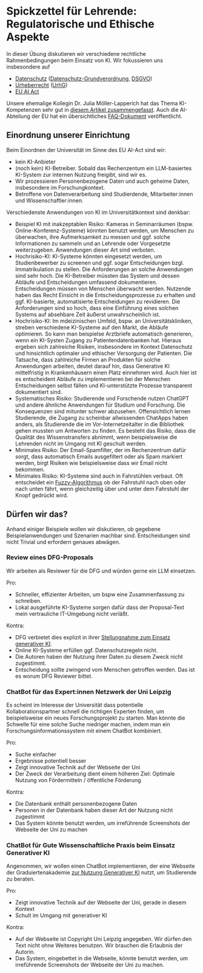 # Spickzettel für Lehrende: Regulatorische und Ethische Aspekte

In dieser Übung diskutieren wir verschiedene rechtliche Rahmenbedingungen beim Einsatz von KI. Wir fokussieren uns insbesondere auf
* [Datenschutz](https://de.wikipedia.org/wiki/Datenschutz) ([Datenschutz-Grundverordnung](https://de.wikipedia.org/wiki/Datenschutz-Grundverordnung), [DSGVO](https://dejure.org/gesetze/DSGVO))
* [Urheberrecht](https://de.wikipedia.org/wiki/Urheberrecht) ([UrhG](https://www.gesetze-im-internet.de/urhg/))
* [EU AI Act](https://eur-lex.europa.eu/legal-content/EN/TXT/HTML/?uri=OJ:L_202401689)

Unsere ehemalige Kollegin Dr. Julia Möller-Lapperich hat das Thema KI-Kompetenzen sehr gut in [diesem Artikel zusammengefasst](https://www.nomos.de/wp-content/uploads/2025/04/Aufsatz_NJ_2025_05.pdf). 
Auch die AI-Abteilung der EU hat ein übersichtliches [FAQ-Dokument](https://digital-strategy.ec.europa.eu/en/library/living-repository-foster-learning-and-exchange-ai-literacy) veröffentlicht.

## Einordnung unserer Einrichtung

Beim Einordnen der Universität im Sinne des EU AI-Act sind wir:
* kein KI-Anbieter
* (noch kein) KI-Betreiber. Sobald das Rechenzentum ein LLM-basiertes KI-System zur internen Nutzung freigibt, sind wir es.
* Wir prozessieren Personenbezogene Daten und auch geheime Daten, insbesondere im Forschungkontext.
* Betroffene von Datenverarbeitung sind Studierdende, Mitarbeiter:innen und Wissenschaftler:innen.

Verschiedenste Anwendungen von KI im Universitätkontext sind denkbar:
* Beispiel KI mit inakzeptablen Risiko: Kameras in Seminarräumen (bspw. Online-Konferenz-Systeme) könnten benutzt werden, um Menschen zu überwachen, ihre Aufmerksamkeit zu messen und ggf. solche Informationen zu sammeln und an Lehrende oder Vorgesetzte weiterzugeben. Anwendungen dieser Art sind verboten.
* Hochrisiko-KI: KI-Systeme könnten eingesetzt werden, um Studienbewerber zu screenen und ggf. sogar Entscheidungen bzgl. Immatrikulation zu stellen. Die Anforderungen an solche Anwendungen sind sehr hoch. Die KI-Betreiber müssten das System und dessen Abläufe und Entscheidungen umfassend dokumentieren. Entscheidungen müssen von Menschen überwacht werden. Nutzende haben das Recht Einsicht in die Entscheidungsprozesse zu erhalten und ggf. KI-basierte, automatisierte Entscheidungen zu revidieren. Die Anforderungen sind so hoch, dass eine Einführung eines solchen Systems auf absehbare Zeit äußerst unwahrscheinlich ist.
* Hochrisiko-KI: Im mdeizinischen Umfeld, bspw. an Universitätskliniken, streben verschiedene KI-Systeme auf den Markt, die Abläufe optimieren. So kann man beispielse Arztbriefe automatisch generieren, wenn ein KI-Systen Zugang zu Patientendatenbanken hat. Hieraus ergeben sich zahlreiche Risiken, insbesondere im Kontext Datenschutz und hinsichtlich optimaler und ethischer Versorgung der Patienten. Die Tatsache, dass zahlreiche Firmen an Produkten für solche Anwendungen arbeiten, deutet darauf hin, dass Generative KI mittelfristig in Krankenhäusern einen Platz einnehmen wird. Auch hier ist es entscheident Abläufe zu implementieren bei der Menschen Entscheidungen selbst fällen und KI-unterstützte Prozesse transparent dokumentiert sind.
* Systematisches Risiko: Studierende und Forschende nutzen ChatGPT und andere ähnliche Anwendungen für Studium und Forschung. Die Konsequenzen sind mitunter schwer abzusehen. Offensichtlich lernen Studierende, die Zugang zu scheinbar allwissenden ChatApps haben anders, als Studierende die im Vor-Internetzeitalter in die Bibliothek gehen mussten um Antworten zu finden. Es besteht das Risiko, dass die Qualität des Wissenstransfers abnimmt, wenn beispielsweise die Lehrenden nicht im Umgang mit KI geschult werden.
* Minimales Risiko: Der Email-Spamfilter, der im Rechenzentrum dafür sorgt, dass automatisch Emails ausgefiltert oder als Spam markiert werden, birgt Risiken wie beispielsweise dass wir Email nicht bekommen. 
* Minimales Risiko: KI-Systeme sind auch in Fahrstühlen verbaut. Oft entscheidet ein [Fuzzy-Algorithmus](https://de.wikipedia.org/wiki/Fuzzylogik) ob der Fahrstuhl nach oben oder nach unten fährt, wenn gleichzeitig über und unter dem Fahrstuhl der Knopf gedrückt wird.

## Dürfen wir das?

Anhand einiger Beispiele wollen wir diskutieren, ob gegebene Beispielanwendungen und Szenarien machbar sind. Entscheidungen sind nicht Trivial und erfordern genaues abwägen.

### Review eines DFG-Proposals

Wir arbeiten als Reviewer für die DFG und würden gerne ein LLM einsetzen.

Pro:
* Schneller, effizienter Arbeiten, um bspw eine Zusammenfassung zu schreiben.
* Lokal ausgeführte KI-Systeme sorgen dafür dass der Proposal-Text mein vertrauliche IT-Umgebung nicht verläßt.

Kontra:
* DFG verbietet dies explizit in ihrer [Stellungnahme zum Einsatz generativer KI](https://www.dfg.de/resource/blob/289674/ff57cf46c5ca109cb18533b21fba49bd/230921-stellungnahme-praesidium-ki-ai-data.pdf 
).
* Online KI-Systeme erfüllen ggf. Datenschutzregeln nicht.
* Die Autoren haben der Nutzung ihrer Daten zu diesem Zweck nicht zugestimmt.
* Entscheidung sollte zwingend vom Menschen getroffen werden. Das ist es worum DFG Reviewer bittet.

### ChatBot für das Expert:innen Netzwerk der Uni Leipzig

Es scheint im Interesse der Universität dass potentielle Kollaborationspartner schnell die richtigen Experten finden, um beispielsweise ein neues Forschungsprojekt zu starten. Man könnte die Schwelle für eine solche Suche niedriger machen, indem man ein Forschungsinformationssystem mit einem ChatBot kombiniert.

Pro:
* Suche einfacher
* Ergebnisse potentiell besser
* Zeigt innovative Technik auf der Webseite der Uni
* Der Zweck der Verarbeitung dient einem höheren Ziel: Optimale Nutzung von Fördermitteln / öffentliche Förderung

Kontra:
* Die Datenbank enthält personenbezogene Daten
* Personen in der Datenbank haben dieser Art der Nutzung nicht zugestimmt
* Das System könnte benutzt werden, um irreführende Screenshots der Webseite der Uni zu machen

### ChatBot für Gute Wissenschaftliche Praxis beim Einsatz Generativer KI

Angenommen, wir wollen einen ChatBot implementieren, der eine Webseite der Graduiertenakademie [zur Nutzung Generativer KI](https://www.ga.uni-leipzig.de/qualitaetsentwicklung/nutzung-von-generativer-kuenstlicher-intelligenz) nutzt, um Studierende zu beraten.

Pro:
* Zeigt innovative Technik auf der Webseite der Uni, gerade in diesem Kontext
* Schult im Umgang mit generativer KI

Kontra:
* Auf der Webseite ist Copyright Uni Leipzig angegeben. Wir dürfen den Text nicht ohne Weiteres benutzen. Wir brauchen die Erlaubnis der Autorin.
* Das System, eingebettet in die Webseite, könnte benutzt werden, um irreführende Screenshots der Webseite der Uni zu machen.


